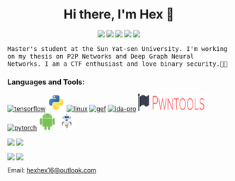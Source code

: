 <h1 align="center">Hi there, I'm Hex 👋</h1>

<p align="center">
<a href="https://github.com/hex-16"><img src="https://img.shields.io/github/followers/hex-16?style=social"></a>
<a href="https://github.com/hex-16"><img src="https://img.shields.io/github/followers/hex-16?style=social"></a>
<a href="https://github.com/hex-16"><img src="https://badges.pufler.dev/commits/monthly/hex-16"></a>
<a href="https://github.com/hex-16"><img src="https://badges.pufler.dev/repos/hex-16"></a>
<a href="https://github.com/hex-16"><img src="https://badges.pufler.dev/visits/hex-16/hex-16"></a>
</p>
<samp>Master's student at the Sun Yat-sen University. I'm working on my thesis on P2P Networks and Deep Graph Neural Networks. I am a CTF enthusiast and love binary security.👨‍💻</samp>

<h3 align="left">Languages and Tools:</h3>

<p align="left">
<a href="https://www.cplusplus.com/" target="_blank"> <img src="https://upload.wikimedia.org/wikipedia/commons/1/18/ISO_C%2B%2B_Logo.svg" alt="tensorflow" width="40" height="40"/></a>
<a href="https://www.python.org" target="_blank"> <img src="https://raw.githubusercontent.com/devicons/devicon/master/icons/python/python-original.svg" alt="python" width="40" height="40"/></a>
<a href="https://www.linux.org/" target="_blank"> <img src="https://www.vectorlogo.zone/logos/linux/linux-icon.svg" alt="linux" width="40" height="40"/></a>
<a href="https://github.com/hugsy/gef" target="_blank"> <img src="https://camo.githubusercontent.com/9be274e56ece6a7cc4ef16968f72267eeb2d11382a6873c6633e23b5c56c6984/68747470733a2f2f692e696d6775722e636f6d2f6f304c386c504e2e706e67" alt="gef" width="50" height="40"/></a> 
<a href="https://hex-rays.com/ida-pro/" target="_blank"> <img src="https://raw.githubusercontent.com/hex-16/pictures/master/CTF_pic/IDA_pro.png" alt="ida-pro" width="４0" height="40"/></a>
<a href="https://github.com/Gallopsled/pwntools" target="_blank"> <img src="https://raw.githubusercontent.com/Gallopsled/pwntools/stable/docs/source/logo.png" alt="pwntools" width="150" height="40"/></a>
<a href="https://pytorch.org/" target="_blank"> <img src="https://www.vectorlogo.zone/logos/pytorch/pytorch-icon.svg" alt="pytorch" width="40" height="40"/></a> 
<a href="https://www.android.com/" target="_blank"> <img src="https://raw.githubusercontent.com/github/explore/80688e429a7d4ef2fca1e82350fe8e3517d3494d/topics/android/android.png" alt="android" width="４0" height="40"/></a>
<a href="https://github.com/topics/ai" target="_blank"> <img src="https://raw.githubusercontent.com/github/explore/558a9d7bbfd1683934210d9500c1e0c8b8c50f77/topics/ai/ai.png" alt="AI" width="40" height="40"/></a>
</p>

<p align="left">
<a href="https://github.com/hex-16"> <img align="center" src="https://github-readme-stats.vercel.app/api?username=hex-16&show_icons=true&theme=tokyonight&count_private=true" height="160"/></a>
<a href="https://github.com/hex-16"> <img align="center" src="https://github-readme-stats.vercel.app/api/top-langs/?username=hex-16&theme=tokyonight&layout=compact" height="160" /></a>
</p>
<p align='left'>
<a href="https://github.com/hex-16"> <img align="center" src="https://github-readme-streak-stats.herokuapp.com/?user=hex-16" height="160"/></a>
<a href="https://github.com/hex-16"> <img align="center" src="https://github.com/hex-16.png" height="160"/></a>
</p>

Email: <a href="mailto:hexhex16@outlook.com" target="_blank">hexhex16@outlook.com </a>

